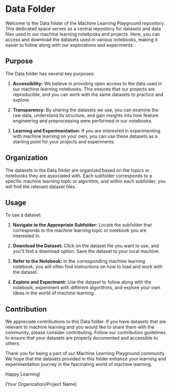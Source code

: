# Data Folder

Welcome to the Data folder of the Machine Learning Playground repository. This dedicated space serves as a central repository for datasets and data files used in our machine learning notebooks and projects. Here, you can access and download the datasets used in various notebooks, making it easier to follow along with our explorations and experiments.

## Purpose

The Data folder has several key purposes:

1. **Accessibility:** We believe in providing open access to the data used in our machine learning notebooks. This ensures that our projects are reproducible, and you can work with the same datasets to practice and explore.

2. **Transparency:** By sharing the datasets we use, you can examine the raw data, understand its structure, and gain insights into how feature engineering and preprocessing were performed in our notebooks.

3. **Learning and Experimentation:** If you are interested in experimenting with machine learning on your own, you can use these datasets as a starting point for your projects and experiments.

## Organization

The datasets in the Data folder are organized based on the topics or notebooks they are associated with. Each subfolder corresponds to a specific machine learning topic or algorithm, and within each subfolder, you will find the relevant dataset files.

## Usage

To use a dataset:

1. **Navigate to the Appropriate Subfolder:** Locate the subfolder that corresponds to the machine learning topic or notebook you are interested in.

2. **Download the Dataset:** Click on the dataset file you want to use, and you'll find a download option. Save the dataset to your local machine.

3. **Refer to the Notebook:** In the corresponding machine learning notebook, you will often find instructions on how to load and work with the dataset.

4. **Explore and Experiment:** Use the dataset to follow along with the notebook, experiment with different algorithms, and explore your own ideas in the world of machine learning.

## Contribution

We appreciate contributions to this Data folder. If you have datasets that are relevant to machine learning and you would like to share them with the community, please consider contributing. Follow our contribution guidelines to ensure that your datasets are properly documented and accessible to others.

Thank you for being a part of our Machine Learning Playground community. We hope that the datasets provided in this folder enhance your learning and experimentation journey in the fascinating world of machine learning.

Happy Learning!

[Your Organization/Project Name]

